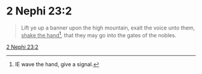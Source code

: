 # 2 Nephi 23:2

> Lift ye up a banner upon the high mountain, exalt the voice unto them, <u>shake the hand</u>[^a], that they may go into the gates of the nobles.

[2 Nephi 23:2](https://www.churchofjesuschrist.org/study/scriptures/bofm/2-ne/23?lang=eng&id=p2#p2)


[^a]: IE wave the hand, give a signal.  
